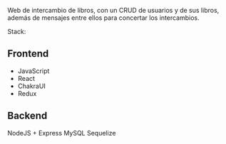 Web de intercambio de libros, con un CRUD de usuarios y de sus libros, además de mensajes entre ellos para concertar los intercambios.

Stack:

Frontend
-----------------
- JavaScript
- React
- ChakraUI
- Redux

Backend
---------------
NodeJS + Express
MySQL
Sequelize